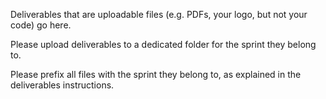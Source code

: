 Deliverables that are uploadable files (e.g. PDFs, your logo, but not your code) go here.

Please upload deliverables to a dedicated folder for the sprint they belong to.

Please prefix all files with the sprint they belong to, as explained in the deliverables instructions.
